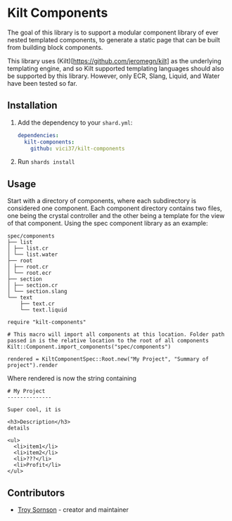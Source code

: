 # Kilt Components

The goal of this library is to support a modular component library of ever nested templated components, to generate a static page that can be built from building block components.

This library uses (Kilt)[https://github.com/jeromegn/kilt] as the underlying templating engine, and so Kilt supported templating languages should also be supported by this library. However, only ECR, Slang, Liquid, and Water have been tested so far.

## Installation

1. Add the dependency to your `shard.yml`:

   ```yaml
   dependencies:
     kilt-components:
       github: vici37/kilt-components
   ```

2. Run `shards install`

## Usage

Start with a directory of components, where each subdirectory is considered one component. Each component directory contains two files, one being the crystal controller and the other being a template for the view of that component. Using the spec component library as an example:

```
spec/components
├── list
│ ├── list.cr
│ └── list.water
├── root
│ ├── root.cr
│ └── root.ecr
├── section
│ ├── section.cr
│ └── section.slang
└── text
    ├── text.cr
    └── text.liquid
```


```crystal
require "kilt-components"

# This macro will import all components at this location. Folder path passed in is the relative location to the root of all components
Kilt::Component.import_components("spec/components")

rendered = KiltComponentSpec::Root.new("My Project", "Summary of project").render
```

Where rendered is now the string containing
```
# My Project
--------------

Super cool, it is

<h3>Description</h3>
details

<ul>
  <li>item1</li>
  <li>item2</li>
  <li>???</li>
  <li>Profit</li>
</ul>
```

## Contributors

- [Troy Sornson](https://github.com/your-github-user) - creator and maintainer
